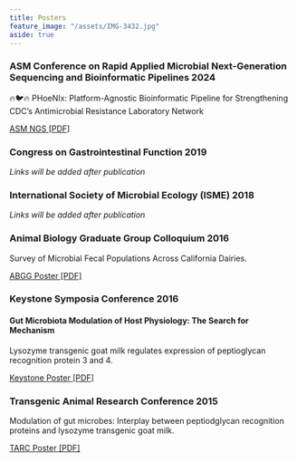```yaml
---
title: Posters
feature_image: "/assets/IMG-3432.jpg"
aside: true
---
```


### ASM Conference on Rapid Applied Microbial Next-Generation Sequencing and Bioinformatic Pipelines 2024

🔥🐦🔥 PHoeNIx: Platform-Agnostic Bioinformatic Pipeline for Strengthening CDC’s Antimicrobial Resistance Laboratory Network
 
[ASM NGS [PDF]](http://jvhagey.github.io/files/ASM_NGS_2024.pdf)

### Congress on Gastrointestinal Function 2019
*Links will be added after publication*  

### International Society of Microbial Ecology (ISME) 2018
*Links will be added after publication*  

### Animal Biology Graduate Group Colloquium 2016  

Survey of Microbial Fecal Populations Across California Dairies.  

[ABGG Poster [PDF]](http://jvhagey.github.io/files/Dairy_Microbiome_v2.pdf)  

### Keystone Symposia Conference 2016  
#### Gut Microbiota Modulation of Host Physiology: The Search for Mechanism  

Lysozyme transgenic goat milk regulates expression of peptioglycan recognition protein 3 and 4.

[Keystone Poster [PDF]](http://jvhagey.github.io/files/Keystone%20_PGLYRP_poster_final.pdf)  

### Transgenic Animal Research Conference 2015  

Modulation of gut microbes: Interplay between peptiodglycan recognition proteins and lysozyme transgenic goat milk.

[TARC Poster [PDF]](http://jvhagey.github.io/files/TARC_PGLYRP_poster_for_print.pdf)  
